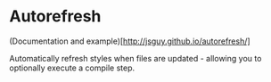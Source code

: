 # Autorefresh

(Documentation and example)[http://jsguy.github.io/autorefresh/]

Automatically refresh styles when files are updated - allowing you to optionally execute a compile step.
